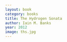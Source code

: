 ```yaml
---
layout: book
category: books
title: The Hydrogen Sonata
author: Iain M. Banks
year: 2012
image: ths.jpg
---
```

